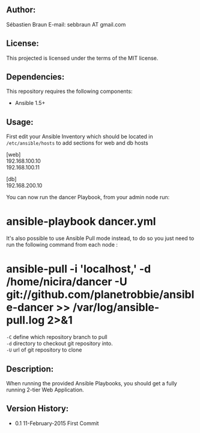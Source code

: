 ## Author:

  Sébastien Braun
  E-mail: sebbraun AT gmail.com

## License:

  This projected is licensed under the terms of the MIT license.

## Dependencies:

  This repository requires the following components:

  - Ansible 1.5+
  
## Usage:

First edit your Ansible Inventory which should be located in `/etc/ansible/hosts` to add sections for web and db hosts

  [web]  
  192.168.100.10  
  192.168.100.11  

  [db]  
	192.168.200.10  
  
You can now run the dancer Playbook, from your admin node run: 

  # ansible-playbook dancer.yml

It's also possible to use Ansible Pull mode instead, to do so you just need to run the following command from each node :

  # ansible-pull -i 'localhost,' -d /home/nicira/dancer -U git://github.com/planetrobbie/ansible-dancer >> /var/log/ansible-pull.log 2>&1

`-C` define which repository branch to pull  
`-d` directory to checkout git repository into.  
`-U` url of git repository to clone  

## Description:

When running the provided Ansible Playbooks, you should get a fully running 2-tier Web Application.

## Version History:

* 0.1 11-February-2015	First Commit
